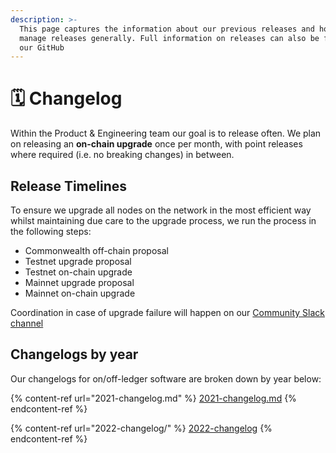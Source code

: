 ```yaml
---
description: >-
  This page captures the information about our previous releases and how we
  manage releases generally. Full information on releases can also be found on
  our GitHub
---
```


# 🗓 Changelog

Within the Product & Engineering team our goal is to release often. We plan on releasing an **on-chain upgrade** once per month, with point releases where required (i.e. no breaking changes) in between.

## Release Timelines

To ensure we upgrade all nodes on the network in the most efficient way whilst maintaining due care to the upgrade process, we run the process in the following steps:

* Commonwealth off-chain proposal
* Testnet upgrade proposal
* Testnet on-chain upgrade
* Mainnet upgrade proposal
* Mainnet on-chain upgrade

Coordination in case of upgrade failure will happen on our [Community Slack channel](http://cheqd.link/join-cheqd-slack)

## Changelogs by year

Our changelogs for on/off-ledger software are broken down by year below:

{% content-ref url="2021-changelog.md" %}
[2021-changelog.md](2021-changelog.md)
{% endcontent-ref %}

{% content-ref url="2022-changelog/" %}
[2022-changelog](2022-changelog/)
{% endcontent-ref %}
